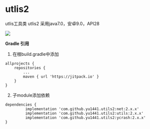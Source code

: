 # utlis2
utlis工具类 utlis2 采用java7.0，安卓9.0，API28

[![](https://jitpack.io/v/yu1441/utils2.svg)](https://jitpack.io/#yu1441/utils2)

**Gradle 引用**
1. 在根build.gradle中添加
```
allprojects {
    repositories {
        ...
        maven { url 'https://jitpack.io' }
    }
}
```

2. 子module添加依赖

```
dependencies {
         implementation 'com.github.yu1441.utils2:net:2.x.x'
         implementation 'com.github.yu1441.utils2:utils:2.x.x'
         implementation 'com.github.yu1441.utils2:ycrash:2.x.x'
}
```

